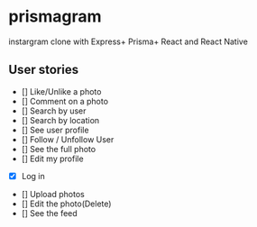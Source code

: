 # prismagram

instargram clone with Express+ Prisma+ React and React Native

## User stories

- [] Like/Unlike a photo
- [] Comment on a photo
- [] Search by user
- [] Search by location
- [] See user profile
- [] Follow / Unfollow User
- [] See the full photo
- [] Edit my profile
- [x] Log in
- [] Upload photos
- [] Edit the photo(Delete)
- [] See the feed
